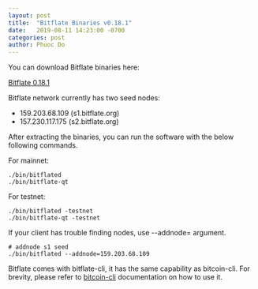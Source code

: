 ```yaml
---
layout: post
title:  "Bitflate Binaries v0.18.1"
date:   2019-08-11 14:23:00 -0700
categories: post
author: Phuoc Do
---
```


You can download Bitflate binaries here:

[Bitflate 0.18.1](https://github.com/bitflate/bitflate/releases/tag/v0.18.1)

Bitflate network currently has two seed nodes:

- 159.203.68.109 (s1.bitflate.org)
- 157.230.117.175 (s2.bitflate.org)

After extracting the binaries, you can run the software with the below following commands.

For mainnet:

```
./bin/bitflated
./bin/bitflate-qt
```

For testnet:

```
./bin/bitflated -testnet
./bin/bitflate-qt -testnet
```

If your client has trouble finding nodes, use --addnode= argument.

```
# addnode s1 seed
./bin/bitflated --addnode=159.203.68.109
```

Bitflate comes with bitflate-cli, it has the same capability as bitcoin-cli. For brevity,
please refer to [bitcoin-cli](https://en.bitcoin.it/wiki/Original_Bitcoin_client/API_calls_list) documentation on how to use it.